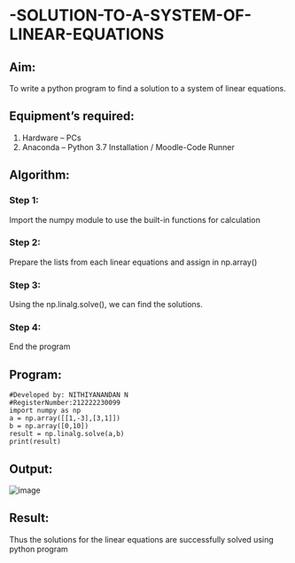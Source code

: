 # -SOLUTION-TO-A-SYSTEM-OF-LINEAR-EQUATIONS
## Aim:
To write a python program to find a solution to a system of linear equations.
## Equipment’s required:
1. 	Hardware – PCs
2. 	Anaconda – Python 3.7 Installation / Moodle-Code Runner
## Algorithm:
### Step 1: 
Import the numpy module to use the built-in functions for calculation
### Step 2: 
Prepare the lists from each linear equations and assign in np.array()
### Step 3: 
Using the np.linalg.solve(), we can find the solutions.
### Step 4: 
End the program
## Program:
```
#Developed by: NITHIYANANDAN N
#RegisterNumber:212222230099
import numpy as np
a = np.array([[1,-3],[3,1]])
b = np.array([0,10])
result = np.linalg.solve(a,b)
print(result)
```

## Output:
![image](https://github.com/NITHIYANANDAN278/-SOLUTION-TO-A-SYSTEM-OF-LINEAR-EQUATIONS/assets/121784636/4de81164-9cce-4569-827e-c190aada5768)

## Result: 
Thus the solutions for the linear equations are successfully solved using python program


